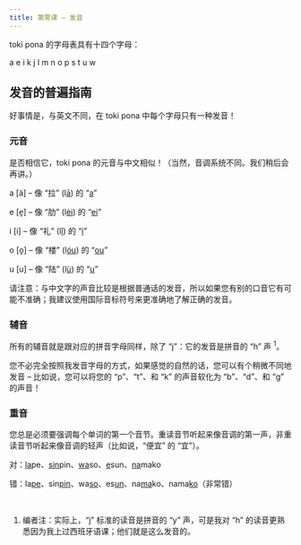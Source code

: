 ```yaml
---
title: 第零课 – 发音
---
```

toki pona 的字母表具有十四个字母：

a e i k j l m n o p s t u w

## 发音的普遍指南
好事情是，与英文不同，在 toki pona 中每个字母只有一种发音！

### 元音
是否相信它，toki pona 的元音与中文相似！（当然，音调系统不同。我们稍后会再讲。）

a \[ä\] – 像 “拉” (l<u>ā</u>) 的 “<u>a</u>”

e \[e̞\] – 像 “肋” (l<u>èi</u>) 的 “<u>ei</u>”

i \[i\] – 像 “礼” (l<u>ǐ</u>) 的 “<u>i</u>”

o \[o̞\] – 像 “楼” (l<u>óu</u>) 的 “<u>ou</u>”

u \[u\] – 像 “陆” (l<u>ù</u>) 的 “<u>u</u>”

请注意：与中文字的声音比较是根据普通话的发音，所以如果您有别的口音它有可能不准确；我建议使用国际音标符号来更准确地了解正确的发音。

### 辅音
所有的辅音就是跟对应的拼音字母同样，除了 “j”：它的发音是拼音的 “h” 声 <sup>1</sup>。

您不必完全按照我发音字母的方式，如果感觉的自然的话，您可以有个稍微不同地发音 – 比如说，您可以将您的 “p”、“t”、和 “k” 的声音软化为 “b”、“d”、和 “g” 的声音！

### 重音
您总是必须要强调每个单词的第一个音节。重读音节听起来像音调的第一声，非重读音节听起来像音调的轻声（比如说，“便宜” 的 “宜”）。

对：<u>la</u>pe、<u>sin</u>pin、<u>wa</u>so、<u>e</u>sun、<u>na</u>mako

错：la<u>pe</u>、sin<u>pin</u>、wa<u>so</u>、es<u>un</u>、na<u>ma</u>ko、nama<u>ko</u>（非常错）

<br />

1. 编者注：实际上，“j” 标准的读音是拼音的 “y” 声，可是我对 “h” 的读音更熟悉因为我上过西班牙语课；他们就是这么发音的。
